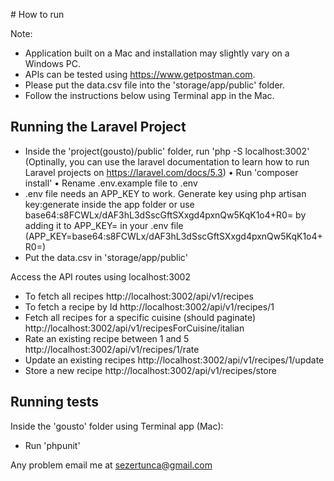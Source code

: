# How to run

Note: 
- Application built on a Mac and installation may slightly vary on a Windows PC.
- APIs can be tested using https://www.getpostman.com.
- Please put the data.csv file into the 'storage/app/public' folder.
- Follow the instructions below using Terminal app in the Mac.

## Running the Laravel Project
* Inside the 'project(gousto)/public' folder, run 'php -S localhost:3002' (Optinally, you can use the laravel documentation to learn how to run Laravel projects on https://laravel.com/docs/5.3)
• Run 'composer install'
• Rename .env.example file to .env
* .env file needs an APP_KEY to work.  Generate key using php artisan key:generate inside the app folder or use base64:s8FCWLx/dAF3hL3dSscGftSXxgd4pxnQw5KqK1o4+R0= by adding it to APP_KEY= in your .env file
(APP_KEY=base64:s8FCWLx/dAF3hL3dSscGftSXxgd4pxnQw5KqK1o4+R0=)
* Put the data.csv in 'storage/app/public'

Access the API routes using localhost:3002

+ To fetch all recipes
	http://localhost:3002/api/v1/recipes
+ To fetch a recipe by Id
	http://localhost:3002/api/v1/recipes/1
+ Fetch all recipes for a specific cuisine (should paginate)
	http://localhost:3002/api/v1/recipesForCuisine/italian
+ Rate an existing recipe between 1 and 5
	http://localhost:3002/api/v1/recipes/1/rate
+ Update an existing recipes
	http://localhost:3002/api/v1/recipes/1/update
+ Store a new recipe
	http://localhost:3002/api/v1/recipes/store

## Running tests
Inside the 'gousto' folder using Terminal app (Mac):
* Run 'phpunit'


Any problem email me at sezertunca@gmail.com


